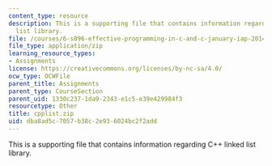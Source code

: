 ```yaml
---
content_type: resource
description: This is a supporting file that contains information regarding C++ linked
  list library.
file: /courses/6-s096-effective-programming-in-c-and-c-january-iap-2014/dba8ad5c7057b38c2e936024bc2f2add_cpplist.zip
file_type: application/zip
learning_resource_types:
- Assignments
license: https://creativecommons.org/licenses/by-nc-sa/4.0/
ocw_type: OCWFile
parent_title: Assignments
parent_type: CourseSection
parent_uid: 1330c237-1da9-2343-e1c5-e39e429984f3
resourcetype: Other
title: cpplist.zip
uid: dba8ad5c-7057-b38c-2e93-6024bc2f2add
---
```

This is a supporting file that contains information regarding C++ linked list library.